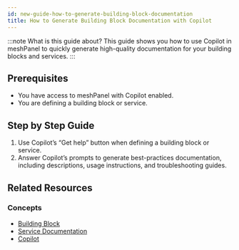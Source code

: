 ```yaml
---
id: new-guide-how-to-generate-building-block-documentation
title: How to Generate Building Block Documentation with Copilot
---
```


:::note What is this guide about?
This guide shows you how to use Copilot in meshPanel to quickly generate high-quality documentation for your building blocks and services.
:::

## Prerequisites

- You have access to meshPanel with Copilot enabled.
- You are defining a building block or service.

## Step by Step Guide

1. Use Copilot’s “Get help” button when defining a building block or service.
2. Answer Copilot’s prompts to generate best-practices documentation, including descriptions, usage instructions, and troubleshooting guides.

## Related Resources

### Concepts

- [Building Block](new-concept-buildingblock.md)
- [Service Documentation](new-concept-marketplace.md)
- [Copilot](new-concept-copilot.md)
